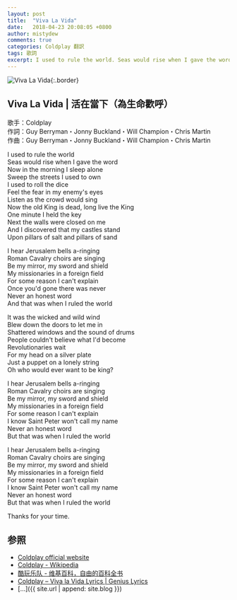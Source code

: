 ```yaml
---
layout: post
title:  "Viva La Vida"
date:   2018-04-23 20:08:05 +0800
author: mistydew
comments: true
categories: Coldplay 翻訳
tags: 歌詞
excerpt: I used to rule the world. Seas would rise when I gave the word. Now in the morning I sleep alone. Sweep the streets I used to own.
---
```

![Viva La Vida](https://raw.githubusercontent.com/mistydew/misc/master/cover/Viva%20La%20Vida.jpg){:.border}

## Viva La Vida | 活在當下（為生命歡呼）

歌手：Coldplay<br>
作詞：Guy Berryman・Jonny Buckland・Will Champion・Chris Martin<br>
作曲：Guy Berryman・Jonny Buckland・Will Champion・Chris Martin

I used to rule the world<br>
Seas would rise when I gave the word<br>
Now in the morning I sleep alone<br>
Sweep the streets I used to own<br>
I used to roll the dice<br>
Feel the fear in my enemy's eyes<br>
Listen as the crowd would sing<br>
Now the old King is dead, long live the King<br>
One minute I held the key<br>
Next the walls were closed on me<br>
And I discovered that my castles stand<br>
Upon pillars of salt and pillars of sand

I hear Jerusalem bells a-ringing<br>
Roman Cavalry choirs are singing<br>
Be my mirror, my sword and shield<br>
My missionaries in a foreign field<br>
For some reason I can't explain<br>
Once you'd gone there was never<br>
Never an honest word<br>
And that was when I ruled the world

It was the wicked and wild wind<br>
Blew down the doors to let me in<br>
Shattered windows and the sound of drums<br>
People couldn't believe what I'd become<br>
Revolutionaries wait<br>
For my head on a silver plate<br>
Just a puppet on a lonely string<br>
Oh who would ever want to be king?

I hear Jerusalem bells a-ringing<br>
Roman Cavalry choirs are singing<br>
Be my mirror, my sword and shield<br>
My missionaries in a foreign field<br>
For some reason I can't explain<br>
I know Saint Peter won't call my name<br>
Never an honest word<br>
But that was when I ruled the world

I hear Jerusalem bells a-ringing<br>
Roman Cavalry choirs are singing<br>
Be my mirror, my sword and shield<br>
My missionaries in a foreign field<br>
For some reason I can't explain<br>
I know Saint Peter won't call my name<br>
Never an honest word<br>
But that was when I ruled the world

Thanks for your time.

## 参照
* [Coldplay official website](https://coldplay.com)
* [Coldplay - Wikipedia](https://en.wikipedia.org/wiki/Coldplay)
* [酷玩乐队 - 维基百科，自由的百科全书](https://zh.wikipedia.org/wiki/酷玩樂團)
* [Coldplay – Viva la Vida Lyrics \| Genius Lyrics](https://genius.com/Coldplay-viva-la-vida-lyrics)
* [...]({{ site.url | append: site.blog }})
